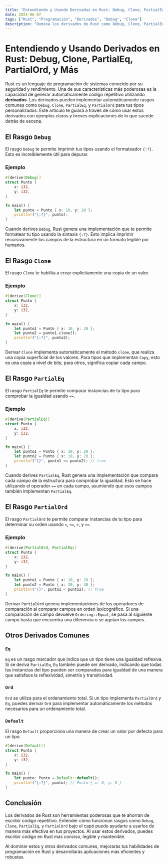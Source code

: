 ```yaml
---
title: "Entendiendo y Usando Derivados en Rust: Debug, Clone, PartialEq, PartialOrd, y Más"
date: 2024-06-07
tags: ["Rust", "Programación", "Derivados", "Debug", "Clone"]
description: "Domina los derivados de Rust como Debug, Clone, PartialEq y PartialOrd con ejemplos claros y una mirada detrás de escena."
---
```


# Entendiendo y Usando Derivados en Rust: Debug, Clone, PartialEq, PartialOrd, y Más

Rust es un lenguaje de programación de sistemas conocido por su seguridad y rendimiento. Una de sus características más poderosas es la capacidad de generar automáticamente código repetitivo utilizando **derivados**. Los derivados pueden implementar automáticamente rasgos comunes como `Debug`, `Clone`, `PartialEq`, y `PartialOrd` para tus tipos personalizados. Este artículo te guiará a través de cómo usar estos derivados con ejemplos claros y breves explicaciones de lo que sucede detrás de escena.

## El Rasgo `Debug`

El rasgo `Debug` te permite imprimir tus tipos usando el formateador `{:?}`. Esto es increíblemente útil para depurar.

### Ejemplo

```rust
#[derive(Debug)]
struct Punto {
    x: i32,
    y: i32,
}

fn main() {
    let punto = Punto { x: 10, y: 20 };
    println!("{:?}", punto);
}
```

Cuando derives `Debug`, Rust genera una implementación que te permite formatear tu tipo usando la sintaxis `{:?}`. Esto implica imprimir recursivamente los campos de la estructura en un formato legible por humanos.

## El Rasgo `Clone`

El rasgo `Clone` te habilita a crear explícitamente una copia de un valor.

### Ejemplo

```rust
#[derive(Clone)]
struct Punto {
    x: i32,
    y: i32,
}

fn main() {
    let punto1 = Punto { x: 10, y: 20 };
    let punto2 = punto1.clone();
    println!("{:?}", punto2);
}
```

Derivar `Clone` implementa automáticamente el método `clone`, que realiza una copia superficial de los valores. Para tipos que implementan `Copy`, esto es una copia a nivel de bits; para otros, significa copiar cada campo.

## El Rasgo `PartialEq`

El rasgo `PartialEq` te permite comparar instancias de tu tipo para comprobar la igualdad usando `==`.

### Ejemplo

```rust
#[derive(PartialEq)]
struct Punto {
    x: i32,
    y: i32,
}

fn main() {
    let punto1 = Punto { x: 10, y: 20 };
    let punto2 = Punto { x: 10, y: 20 };
    println!("{}", punto1 == punto2); // true
}
```

Cuando derives `PartialEq`, Rust genera una implementación que compara cada campo de la estructura para comprobar la igualdad. Esto se hace utilizando el operador `==` en cada campo, asumiendo que esos campos también implementan `PartialEq`.

## El Rasgo `PartialOrd`

El rasgo `PartialOrd` te permite comparar instancias de tu tipo para determinar su orden usando `<`, `<=`, `>`, y `>=`.

### Ejemplo

```rust
#[derive(PartialOrd, PartialEq)]
struct Punto {
    x: i32,
    y: i32,
}

fn main() {
    let punto1 = Punto { x: 10, y: 20 };
    let punto2 = Punto { x: 30, y: 40 };
    println!("{}", punto1 < punto2); // true
}
```

Derivar `PartialOrd` genera implementaciones de los operadores de comparación al comparar campos en orden lexicográfico. Si una comparación de campo devuelve `Ordering::Equal`, se pasa al siguiente campo hasta que encuentra una diferencia o se agotan los campos.

## Otros Derivados Comunes

### `Eq`

`Eq` es un rasgo marcador que indica que un tipo tiene una igualdad reflexiva. Si se deriva `PartialEq`, `Eq` también puede ser derivado, indicando que todas las instancias del tipo pueden ser comparadas para igualdad de una manera que satisface la reflexividad, simetría y transitividad.

### `Ord`

`Ord` se utiliza para el ordenamiento total. Si un tipo implementa `PartialOrd` y `Eq`, puedes derivar `Ord` para implementar automáticamente los métodos necesarios para un ordenamiento total.

### `Default`

El rasgo `Default` proporciona una manera de crear un valor por defecto para un tipo.

```rust
#[derive(Default)]
struct Punto {
    x: i32,
    y: i32,
}

fn main() {
    let punto: Punto = Default::default();
    println!("{:?}", punto); // Punto { x: 0, y: 0 }
}
```

## Conclusión

Los derivados de Rust son herramientas poderosas que te ahorran de escribir código repetitivo. Entender cómo funcionan rasgos como `Debug`, `Clone`, `PartialEq`, y `PartialOrd` bajo el capó puede ayudarte a usarlos de manera más efectiva en tus proyectos. Al usar estos derivados, puedes escribir código en Rust más conciso, legible y mantenible.

Al dominar estos y otros derivados comunes, mejorarás tus habilidades de programación en Rust y desarrollarás aplicaciones más eficientes y robustas.